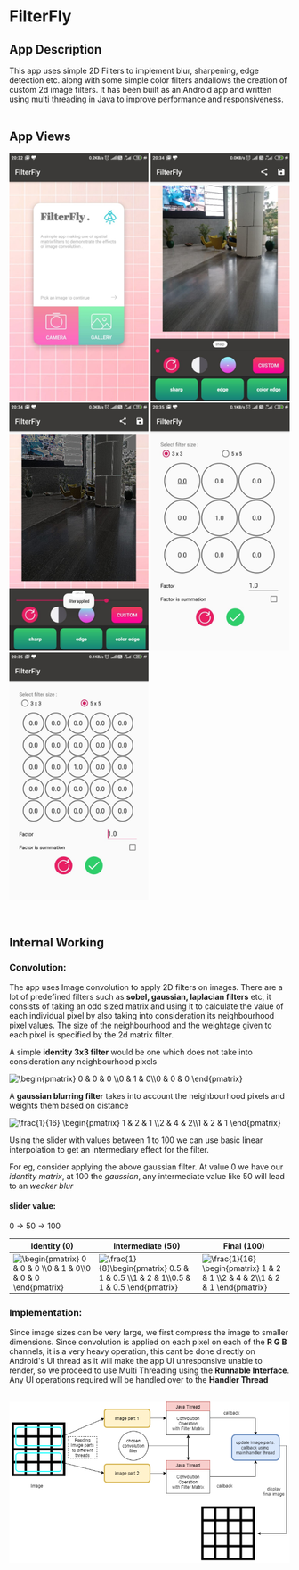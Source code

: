 # FilterFly

## App Description

This app uses simple 2D Filters to implement blur, sharpening, edge detection etc. along with some simple color filters andallows the creation of custom 2d image filters. It has been built as an Android app and written using multi threading in Java to improve performance and responsiveness.
<br><br>

## App Views

<p float="left">
  <img src="./readme_img/Screen1.jpeg" width="250" title="home screen">
  <img src="./readme_img/Screen2.jpeg" width="250" title="filter screen">
  <img src="./readme_img/Screen3.jpeg" width="250" title="filter applied">
  <img src="./readme_img/Screen4.jpeg" width="250" title="filter creation 3x3">
  <img src="./readme_img/Screen5.jpeg" width="250" title="filter creation 5x5">
</p>

<br>

## Internal Working

### Convolution: 
The app uses Image convolution to apply 2D filters on images. There are a lot of predefined filters such as **sobel, gaussian, laplacian filters** etc, it consists of taking an odd sized matrix and using it to calculate the value of each individual pixel by also taking into consideration its neighbourhood pixel values. The size of the neighbourhood and the weightage given to each pixel is specified by the 2d matrix filter.

A simple **identity 3x3 filter** would be one which does not take into consideration any neighbourhood pixels

<!--$$\begin{pmatrix} 0 & 0 & 0 \\0 & 1 & 0\\0 & 0 & 0 \end{pmatrix}$$-->
<img src="https://latex.codecogs.com/png.latex?\bg_white&space;\begin{pmatrix}&space;0&space;&&space;0&space;&&space;0&space;\\0&space;&&space;1&space;&&space;0\\0&space;&&space;0&space;&&space;0&space;\end{pmatrix}" title="\begin{pmatrix} 0 & 0 & 0 \\0 & 1 & 0\\0 & 0 & 0 \end{pmatrix}" />

A **gaussian blurring filter** takes into account the neighbourhood pixels and weights them based on distance
<!-- $$\frac{1}{16} \begin{pmatrix} 1 & 2 & 1 \\2 & 4 & 2\\1 & 2 & 1 \end{pmatrix}$$ -->
<img src="https://latex.codecogs.com/png.latex?\bg_white&space;\frac{1}{16}&space;\begin{pmatrix}&space;1&space;&&space;2&space;&&space;1&space;\\2&space;&&space;4&space;&&space;2\\1&space;&&space;2&space;&&space;1&space;\end{pmatrix}" title="\frac{1}{16} \begin{pmatrix} 1 & 2 & 1 \\2 & 4 & 2\\1 & 2 & 1 \end{pmatrix}" />

Using the slider with values between 1 to 100 we can use basic linear interpolation to get an intermediary effect for the filter.

For eg, consider applying the above gaussian filter. At value 0 we have our *identity matrix*, at 100 the *gaussian*, any intermediate value like 50 will lead to an *weaker blur*

#### slider value:
0 -> 50 -> 100

Identity (0) | Intermediate (50) | Final (100)
------------- | ----------------- | -------------
<img src="https://latex.codecogs.com/png.latex?\bg_white&space;\begin{pmatrix}&space;0&space;&&space;0&space;&&space;0&space;\\0&space;&&space;1&space;&&space;0\\0&space;&&space;0&space;&&space;0&space;\end{pmatrix}" title="\begin{pmatrix} 0 & 0 & 0 \\0 & 1 & 0\\0 & 0 & 0 \end{pmatrix}" /> | <img src="https://latex.codecogs.com/png.latex?\bg_white&space;\frac{1}{8}\begin{pmatrix}&space;0.5&space;&&space;1&space;&&space;0.5&space;\\1&space;&&space;2&space;&&space;1\\0.5&space;&&space;1&space;&&space;0.5&space;\end{pmatrix}" title="\frac{1}{8}\begin{pmatrix} 0.5 & 1 & 0.5 \\1 & 2 & 1\\0.5 & 1 & 0.5 \end{pmatrix}" /> | <img src="https://latex.codecogs.com/png.latex?\bg_white&space;\frac{1}{16}&space;\begin{pmatrix}&space;1&space;&&space;2&space;&&space;1&space;\\2&space;&&space;4&space;&&space;2\\1&space;&&space;2&space;&&space;1&space;\end{pmatrix}" title="\frac{1}{16} \begin{pmatrix} 1 & 2 & 1 \\2 & 4 & 2\\1 & 2 & 1 \end{pmatrix}" />




### Implementation: 

Since image sizes can be very large, we first compress the image to smaller dimensions. Since convolution is applied on each pixel on each of the **R G B** channels, it is a very heavy operation, this cant be done directly on Android's UI thread as it will make the app UI unresponsive unable to render, so we proceed to use Multi Threading using the **Runnable Interface**. Any UI operations required will be handled over to the **Handler Thread**
<br><br>

<img src="./readme_img/filter_process.png">